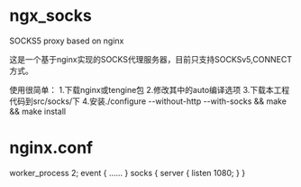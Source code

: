 ngx_socks
=========

SOCKS5 proxy based on nginx

这是一个基于nginx实现的SOCKS代理服务器，目前只支持SOCKSv5,CONNECT方式。

使用很简单：
1.下载nginx或tengine包
2.修改其中的auto编译选项
3.下载本工程代码到src/socks/下
4.安装./configure --without-http --with-socks && make && make install

nginx.conf
==========
worker_process 2;
event {
  ......
}
socks {
  server {
    listen 1080;
  }
}
